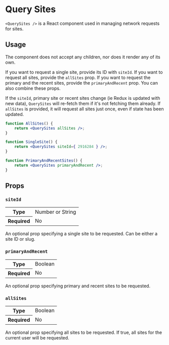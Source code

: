 # Query Sites

`<QuerySites />` is a React component used in managing network requests for sites.

## Usage

The component does not accept any children, nor does it render any of its own.

If you want to request a single site, provide its ID with `siteId`. If you want to request all sites,
provide the `allSites` prop. If you want to request the primary and the recent sites, provide the
`primaryAndRecent` prop. You can also combine these props.

If the `siteId`, primary site or recent sites change (ie Redux is updated with new data), `QuerySites` will
re-fetch them if it's not fetching them already. If `allSites` is provided, it will request all sites just once,
even if state has been updated.

```jsx
function AllSites() {
	return <QuerySites allSites />;
}

function SingleSite() {
	return <QuerySites siteId={ 2916284 } />;
}

function PrimaryAndRecentSites() {
	return <QuerySites primaryAndRecent />;
}
```

## Props

### `siteId`

<table>
	<tr><th>Type</th><td>Number or String</td></tr>
	<tr><th>Required</th><td>No</td></tr>
</table>

An optional prop specifying a single site to be requested. Can be either a site ID or slug.

### `primaryAndRecent`

<table>
	<tr><th>Type</th><td>Boolean</td></tr>
	<tr><th>Required</th><td>No</td></tr>
</table>

An optional prop specifying primary and recent sites to be requested.

### `allSites`

<table>
	<tr><th>Type</th><td>Boolean</td></tr>
	<tr><th>Required</th><td>No</td></tr>
</table>

An optional prop specifying all sites to be requested. If true, all sites for the current user will be requested.
